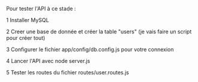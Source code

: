 Pour tester l'API à ce stade :

1 Installer MySQL

2 Creer une base de donnée et créer la table "users" (je vais faire un script pour créer tout)

3 Configurer le fichier app/config/db.config.js pour votre connexion

4 Lancer l'API avec node server.js

5 Tester les routes du fichier routes/user.routes.js
